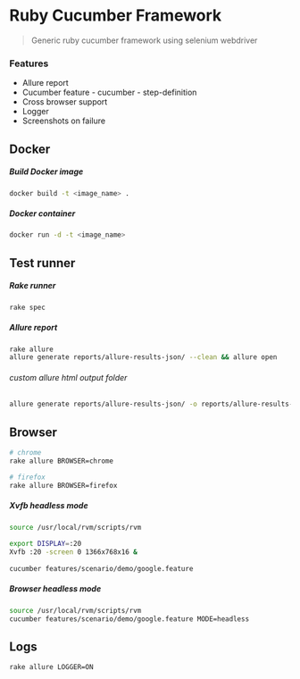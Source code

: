 # Ruby Cucumber Framework
> Generic ruby cucumber framework using selenium webdriver

### Features

- Allure report
- Cucumber feature - cucumber - step-definition
- Cross browser support
- Logger
- Screenshots on failure

## Docker

##### Build Docker image
```bash
docker build -t <image_name> .
```

##### Docker container 
```bash
docker run -d -t <image_name>
```

Test runner
----------
##### Rake runner
```bash
rake spec
```

##### Allure report
```bash
rake allure
allure generate reports/allure-results-json/ --clean && allure open
```

###### custom allure html output folder
```bash
allure generate reports/allure-results-json/ -o reports/allure-results-html --clean && allure open reports/allure-results-html/
```

##  Browser
```bash
# chrome
rake allure BROWSER=chrome

# firefox
rake allure BROWSER=firefox
```

##### Xvfb headless mode
```bash
source /usr/local/rvm/scripts/rvm
 
export DISPLAY=:20
Xvfb :20 -screen 0 1366x768x16 &
 
cucumber features/scenario/demo/google.feature
```

##### Browser headless mode
```bash
source /usr/local/rvm/scripts/rvm
cucumber features/scenario/demo/google.feature MODE=headless
```

## Logs
```bash
rake allure LOGGER=ON
```
